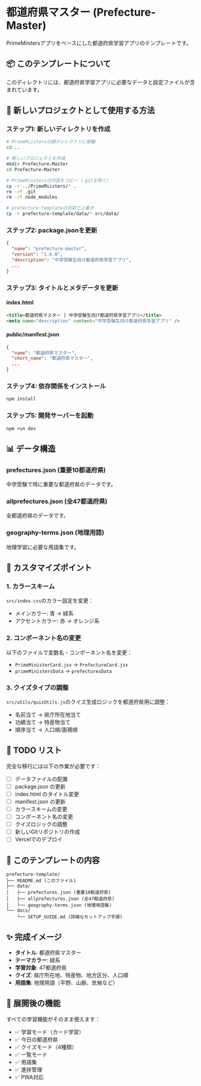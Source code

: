 # 都道府県マスター (Prefecture-Master)

PrimeMiistersアプリをベースにした都道府県学習アプリのテンプレートです。

## 📦 このテンプレートについて

このディレクトリには、都道府県学習アプリに必要なデータと設定ファイルが含まれています。

## 🚀 新しいプロジェクトとして使用する方法

### ステップ1: 新しいディレクトリを作成

```bash
# PrimeMiistersの親ディレクトリに移動
cd ..

# 新しいプロジェクトを作成
mkdir Prefecture-Master
cd Prefecture-Master

# PrimeMiistersの内容をコピー（.gitを除く）
cp -r ../PrimeMiisters/* .
rm -rf .git
rm -rf node_modules

# prefecture-templateの内容で上書き
cp -r prefecture-template/data/* src/data/
```

### ステップ2: package.jsonを更新

```json
{
  "name": "prefecture-master",
  "version": "1.0.0",
  "description": "中学受験生向け都道府県学習アプリ",
  ...
}
```

### ステップ3: タイトルとメタデータを更新

#### index.html
```html
<title>都道府県マスター | 中学受験生向け都道府県学習アプリ</title>
<meta name="description" content="中学受験生向け都道府県学習アプリ" />
```

#### public/manifest.json
```json
{
  "name": "都道府県マスター",
  "short_name": "都道府県マスター",
  ...
}
```

### ステップ4: 依存関係をインストール

```bash
npm install
```

### ステップ5: 開発サーバーを起動

```bash
npm run dev
```

## 📊 データ構造

### prefectures.json (重要10都道府県)

中学受験で特に重要な都道府県のデータです。

### allprefectures.json (全47都道府県)

全都道府県のデータです。

### geography-terms.json (地理用語)

地理学習に必要な用語集です。

## 🎨 カスタマイズポイント

### 1. カラースキーム

`src/index.css`のカラー設定を変更：
- メインカラー: 青 → 緑系
- アクセントカラー: 赤 → オレンジ系

### 2. コンポーネント名の変更

以下のファイルで変数名・コンポーネント名を変更：
- `PrimeMinisterCard.jsx` → `PrefectureCard.jsx`
- `primeMinistersData` → `prefecturesData`

### 3. クイズタイプの調整

`src/utils/quizUtils.js`のクイズ生成ロジックを都道府県用に調整：
- 名前当て → 県庁所在地当て
- 功績当て → 特産物当て
- 順序当て → 人口順/面積順

## 📝 TODO リスト

完全な移行には以下の作業が必要です：

- [ ] データファイルの配置
- [ ] package.json の更新
- [ ] index.html のタイトル変更
- [ ] manifest.json の更新
- [ ] カラースキームの変更
- [ ] コンポーネント名の変更
- [ ] クイズロジックの調整
- [ ] 新しいGitリポジトリの作成
- [ ] Vercelでのデプロイ

## 🎯 このテンプレートの内容

```
prefecture-template/
├── README.md (このファイル)
├── data/
│   ├── prefectures.json (重要10都道府県)
│   ├── allprefectures.json (全47都道府県)
│   └── geography-terms.json (地理用語集)
└── docs/
    └── SETUP_GUIDE.md (詳細なセットアップ手順)
```

## ✨ 完成イメージ

- **タイトル**: 都道府県マスター
- **テーマカラー**: 緑系
- **学習対象**: 47都道府県
- **クイズ**: 県庁所在地、特産物、地方区分、人口順
- **用語集**: 地理用語（平野、山脈、気候など）

## 📱 展開後の機能

すべての学習機能がそのまま使えます：
- ✅ 学習モード（カード学習）
- ✅ 今日の都道府県
- ✅ クイズモード（4種類）
- ✅ 一覧モード
- ✅ 用語集
- ✅ 進捗管理
- ✅ PWA対応
